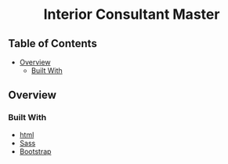 <!-- Please update value in the {}  -->

<h1 align="center">Interior Consultant Master</h1>


<!-- TABLE OF CONTENTS -->

## Table of Contents

- [Overview](#overview)
  - [Built With](#built-with)


<!-- OVERVIEW -->

## Overview


### Built With

<!-- This section should list any major frameworks that you built your project using. Here are a few examples.-->

- [html](http://html.net/)
- [Sass](https://sass-lang.com/)
- [Bootstrap](https://getbootstrap.com/)
